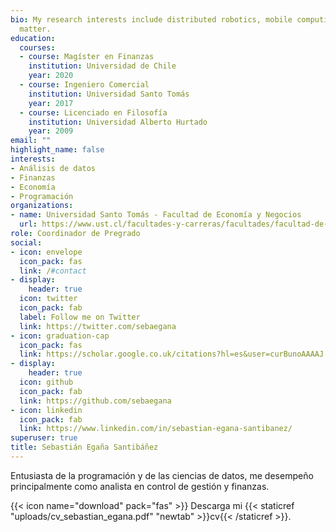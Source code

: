 ```yaml
---
bio: My research interests include distributed robotics, mobile computing and programmable
  matter.
education:
  courses:
  - course: Magíster en Finanzas
    institution: Universidad de Chile
    year: 2020
  - course: Ingeniero Comercial
    institution: Universidad Santo Tomás
    year: 2017
  - course: Licenciado en Filosofía
    institution: Universidad Alberto Hurtado
    year: 2009
email: ""
highlight_name: false
interests:
- Análisis de datos
- Finanzas
- Economía
- Programación
organizations:
- name: Universidad Santo Tomás - Facultad de Economía y Negocios
  url: https://www.ust.cl/facultades-y-carreras/facultades/facultad-de-economia-y-negocios/
role: Coordinador de Pregrado
social:
- icon: envelope
  icon_pack: fas
  link: /#contact
- display:
    header: true
  icon: twitter
  icon_pack: fab
  label: Follow me on Twitter
  link: https://twitter.com/sebaegana
- icon: graduation-cap
  icon_pack: fas
  link: https://scholar.google.co.uk/citations?hl=es&user=curBunoAAAAJ
- display:
    header: true
  icon: github
  icon_pack: fab
  link: https://github.com/sebaegana
- icon: linkedin
  icon_pack: fab
  link: https://www.linkedin.com/in/sebastian-egana-santibanez/
superuser: true
title: Sebastián Egaña Santibáñez
---
```


Entusiasta de la programación y de las ciencias de datos, me desempeño principalmente como analista en control de gestión y finanzas.

{{< icon name="download" pack="fas" >}} Descarga mi {{< staticref "uploads/cv_sebastian_egana.pdf" "newtab" >}}cv{{< /staticref >}}.
